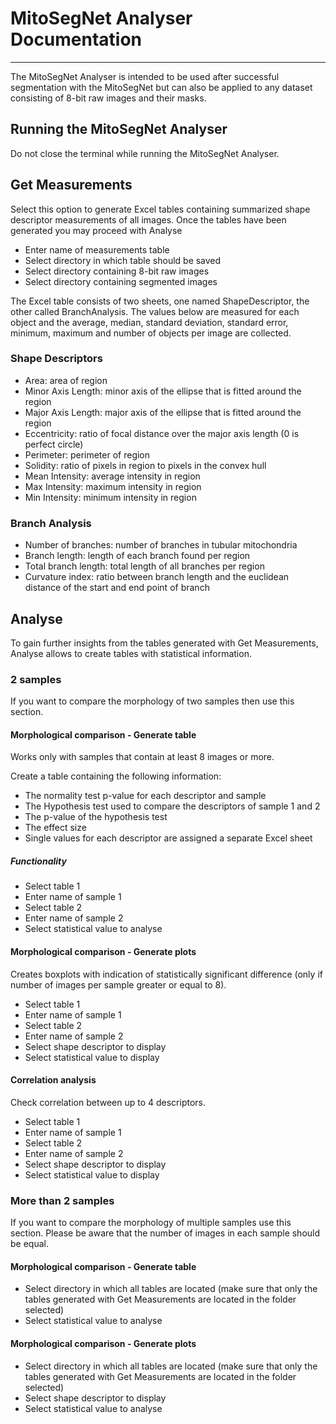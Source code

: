 # MitoSegNet Analyser Documentation

---

The MitoSegNet Analyser is intended to be used after successful segmentation with the MitoSegNet but can also be applied to any dataset consisting of 8-bit raw images and their masks. 

## Running the MitoSegNet Analyser

Do not close the terminal while running the MitoSegNet Analyser. 

## Get Measurements 

Select this option to generate Excel tables containing summarized shape descriptor measurements of all images. Once the tables have been generated you may proceed with Analyse

* Enter name of measurements table 
* Select directory in which table should be saved
* Select directory containing 8-bit raw images
* Select directory containing segmented images 

The Excel table consists of two sheets, one named ShapeDescriptor, the other called BranchAnalysis. The values below are measured for each object and the average, median, standard deviation, standard error, minimum, 
maximum and number of objects per image are collected. 

### Shape Descriptors 

* Area: area of region
* Minor Axis Length: minor axis of the ellipse that is fitted around the region
* Major Axis Length: major axis of the ellipse that is fitted around the region
* Eccentricity: ratio of focal distance over the major axis length (0 is perfect circle) 
* Perimeter: perimeter of region
* Solidity: ratio of pixels in region to pixels in the convex hull 
* Mean Intensity: average intensity in region
* Max Intensity: maximum intensity in region
* Min Intensity: minimum intensity in region

### Branch Analysis

* Number of branches: number of branches in tubular mitochondria 
* Branch length: length of each branch found per region
* Total branch length: total length of all branches per region
* Curvature index: ratio between branch length and the euclidean distance of the start and end point of branch


## Analyse 

To gain further insights from the tables generated with Get Measurements, Analyse allows to create tables with statistical information.

### 2 samples

If you want to compare the morphology of two samples then use this section. 

#### Morphological comparison - Generate table 

Works only with samples that contain at least 8 images or more. 

Create a table containing the following information:

* The normality test p-value for each descriptor and sample 
* The Hypothesis test used to compare the descriptors of sample 1 and 2
* The p-value of the hypothesis test 
* The effect size 
* Single values for each descriptor are assigned a separate Excel sheet 

##### Functionality

* Select table 1 
* Enter name of sample 1
* Select table 2
* Enter name of sample 2
* Select statistical value to analyse

#### Morphological comparison - Generate plots

Creates boxplots with indication of statistically significant difference (only if number of images per sample greater or equal to 8). 

* Select table 1 
* Enter name of sample 1
* Select table 2
* Enter name of sample 2
* Select shape descriptor to display
* Select statistical value to display


#### Correlation analysis 

Check correlation between up to 4 descriptors. 

* Select table 1 
* Enter name of sample 1
* Select table 2
* Enter name of sample 2
* Select shape descriptor to display
* Select statistical value to display

### More than 2 samples

If you want to compare the morphology of multiple samples use this section. Please be aware that the number of images in each sample should be equal. 

#### Morphological comparison - Generate table 

* Select directory in which all tables are located (make sure that only the tables generated with Get Measurements are located in the folder selected) 
* Select statistical value to analyse

#### Morphological comparison - Generate plots

* Select directory in which all tables are located (make sure that only the tables generated with Get Measurements are located in the folder selected) 
* Select shape descriptor to display
* Select statistical value to analyse